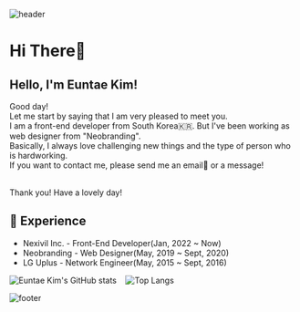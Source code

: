 ![header](https://capsule-render.vercel.app/api?type=waving&color=32EDF0&height=300&section=header&text=Euntae%20Kim&fontSize=70)

# Hi There👋
## Hello, I'm Euntae Kim!

Good day!</br>
Let me start by saying that I am very pleased to meet you.</br>
I am a front-end developer from South Korea🇰🇷. But I've been working as web designer from "Neobranding".</br>
Basically, I always love challenging new things and the type of person who is hardworking.</br>
If you want to contact me, please send me an email💌 or a message!</br></br>

Thank you! Have a lovely day!

## 🌈 Experience

- Nexivil Inc. - Front-End Developer(Jan, 2022 ~ Now)
- Neobranding - Web Designer(May, 2019 ~ Sept, 2020)
- LG Uplus - Network Engineer(May, 2015 ~ Sept, 2016)


![Euntae Kim's GitHub stats](https://github-readme-stats.vercel.app/api?username=hurima90-kim)&nbsp;&nbsp;&nbsp;&nbsp;![Top Langs](https://github-readme-stats.vercel.app/api/top-langs/?username=hurima90-kim)

![footer](https://capsule-render.vercel.app/api?type=soft&color=32EDF0&height=100&section=header&text=Have%20a%20good%20day&fontSize=30)
